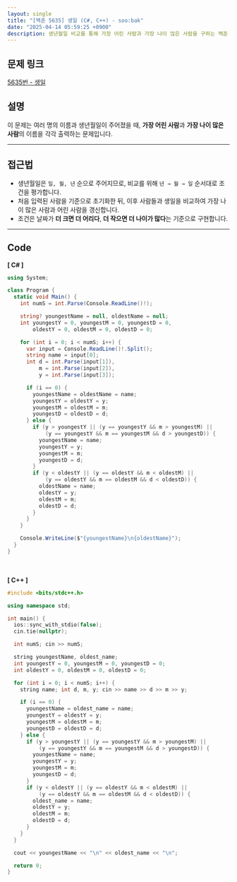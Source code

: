 ```yaml
---
layout: single
title: "[백준 5635] 생일 (C#, C++) - soo:bak"
date: "2025-04-14 05:59:25 +0900"
description: 생년월일 비교를 통해 가장 어린 사람과 가장 나이 많은 사람을 구하는 백준 5635번 문제의 C# 및 C++ 풀이와 해설
---
```


## 문제 링크
[5635번 - 생일](https://www.acmicpc.net/problem/5635)

## 설명
이 문제는 여러 명의 이름과 생년월일이 주어졌을 때,
**가장 어린 사람**과 **가장 나이 많은 사람**의 이름을 각각 출력하는 문제입니다.

---

## 접근법
- 생년월일은 `일, 월, 년` 순으로 주어지므로, 비교를 위해 `년 → 월 → 일` 순서대로 조건을 평가합니다.
- 처음 입력된 사람을 기준으로 초기화한 뒤, 이후 사람들과 생일을 비교하여 가장 나이 많은 사람과 어린 사람을 갱신합니다.
- 조건은 날짜가 **더 크면 더 어리다**, **더 작으면 더 나이가 많다**는 기준으로 구현합니다.

---

## Code
<b>[ C# ] </b>
<br>

```csharp
using System;

class Program {
  static void Main() {
    int numS = int.Parse(Console.ReadLine()!);

    string? youngestName = null, oldestName = null;
    int youngestY = 0, youngestM = 0, youngestD = 0,
        oldestY = 0, oldestM = 0, oldestD = 0;

    for (int i = 0; i < numS; i++) {
      var input = Console.ReadLine()!.Split();
      string name = input[0];
      int d = int.Parse(input[1]),
          m = int.Parse(input[2]),
          y = int.Parse(input[3]);

      if (i == 0) {
        youngestName = oldestName = name;
        youngestY = oldestY = y;
        youngestM = oldestM = m;
        youngestD = oldestD = d;
      } else {
        if (y > youngestY || (y == youngestY && m > youngestM) ||
            (y == youngestY && m == youngestM && d > youngestD)) {
          youngestName = name;
          youngestY = y;
          youngestM = m;
          youngestD = d;
        }
        if (y < oldestY || (y == oldestY && m < oldestM) ||
            (y == oldestY && m == oldestM && d < oldestD)) {
          oldestName = name;
          oldestY = y;
          oldestM = m;
          oldestD = d;
        }
      }
    }

    Console.WriteLine($"{youngestName}\n{oldestName}");
  }
}
```

<br><br>
<b>[ C++ ] </b>
<br>

```cpp
#include <bits/stdc++.h>

using namespace std;

int main() {
  ios::sync_with_stdio(false);
  cin.tie(nullptr);

  int numS; cin >> numS;

  string youngestName, oldest_name;
  int youngestY = 0, youngestM = 0, youngestD = 0;
  int oldestY = 0, oldestM = 0, oldestD = 0;

  for (int i = 0; i < numS; i++) {
    string name; int d, m, y; cin >> name >> d >> m >> y;

    if (i == 0) {
      youngestName = oldest_name = name;
      youngestY = oldestY = y;
      youngestM = oldestM = m;
      youngestD = oldestD = d;
    } else {
      if (y > youngestY || (y == youngestY && m > youngestM) ||
          (y == youngestY && m == youngestM && d > youngestD)) {
        youngestName = name;
        youngestY = y;
        youngestM = m;
        youngestD = d;
      }
      if (y < oldestY || (y == oldestY && m < oldestM) ||
          (y == oldestY && m == oldestM && d < oldestD)) {
        oldest_name = name;
        oldestY = y;
        oldestM = m;
        oldestD = d;
      }
    }
  }

  cout << youngestName << "\n" << oldest_name << "\n";

  return 0;
}
```
